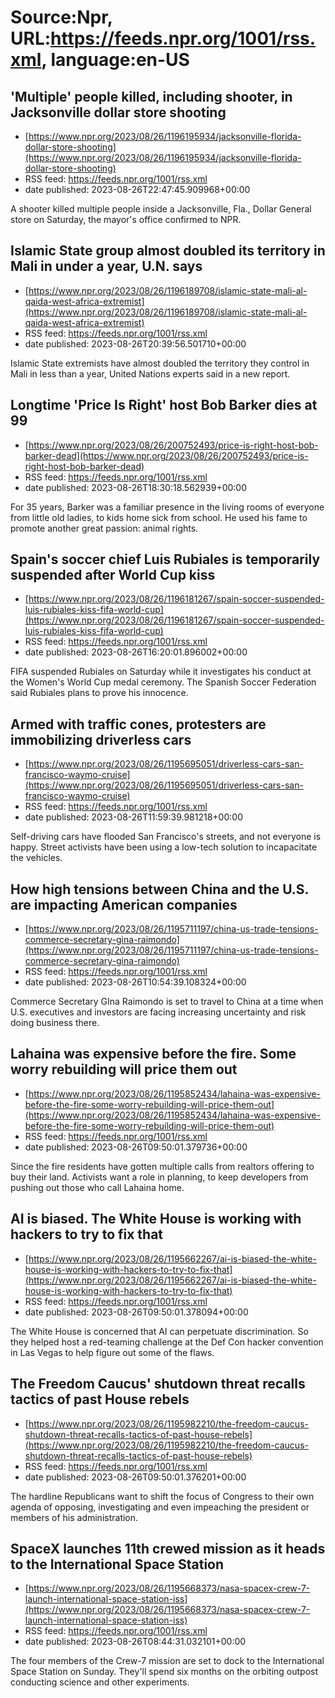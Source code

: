 # Source:Npr, URL:https://feeds.npr.org/1001/rss.xml, language:en-US

## 'Multiple' people killed, including shooter, in Jacksonville dollar store shooting
 - [https://www.npr.org/2023/08/26/1196195934/jacksonville-florida-dollar-store-shooting](https://www.npr.org/2023/08/26/1196195934/jacksonville-florida-dollar-store-shooting)
 - RSS feed: https://feeds.npr.org/1001/rss.xml
 - date published: 2023-08-26T22:47:45.909968+00:00

A shooter killed multiple people inside a Jacksonville, Fla., Dollar General store on Saturday, the mayor's office confirmed to NPR.

## Islamic State group almost doubled its territory in Mali in under a year, U.N. says
 - [https://www.npr.org/2023/08/26/1196189708/islamic-state-mali-al-qaida-west-africa-extremist](https://www.npr.org/2023/08/26/1196189708/islamic-state-mali-al-qaida-west-africa-extremist)
 - RSS feed: https://feeds.npr.org/1001/rss.xml
 - date published: 2023-08-26T20:39:56.501710+00:00

Islamic State extremists have almost doubled the territory they control in Mali in less than a year, United Nations experts said in a new report.

## Longtime 'Price Is Right' host Bob Barker dies at 99
 - [https://www.npr.org/2023/08/26/200752493/price-is-right-host-bob-barker-dead](https://www.npr.org/2023/08/26/200752493/price-is-right-host-bob-barker-dead)
 - RSS feed: https://feeds.npr.org/1001/rss.xml
 - date published: 2023-08-26T18:30:18.562939+00:00

For 35 years, Barker was a familiar presence in the living rooms of everyone from little old ladies, to kids home sick from school. He used his fame to promote another great passion: animal rights.

## Spain's soccer chief Luis Rubiales is temporarily suspended after World Cup kiss
 - [https://www.npr.org/2023/08/26/1196181267/spain-soccer-suspended-luis-rubiales-kiss-fifa-world-cup](https://www.npr.org/2023/08/26/1196181267/spain-soccer-suspended-luis-rubiales-kiss-fifa-world-cup)
 - RSS feed: https://feeds.npr.org/1001/rss.xml
 - date published: 2023-08-26T16:20:01.896002+00:00

FIFA suspended Rubiales on Saturday while it investigates his conduct at the Women's World Cup medal ceremony. The Spanish Soccer Federation said Rubiales plans to prove his innocence.

## Armed with traffic cones, protesters are immobilizing driverless cars
 - [https://www.npr.org/2023/08/26/1195695051/driverless-cars-san-francisco-waymo-cruise](https://www.npr.org/2023/08/26/1195695051/driverless-cars-san-francisco-waymo-cruise)
 - RSS feed: https://feeds.npr.org/1001/rss.xml
 - date published: 2023-08-26T11:59:39.981218+00:00

Self-driving cars have flooded San Francisco's streets, and not everyone is happy. Street activists have been using a low-tech solution to incapacitate the vehicles.

## How high tensions between China and the U.S. are impacting American companies
 - [https://www.npr.org/2023/08/26/1195711197/china-us-trade-tensions-commerce-secretary-gina-raimondo](https://www.npr.org/2023/08/26/1195711197/china-us-trade-tensions-commerce-secretary-gina-raimondo)
 - RSS feed: https://feeds.npr.org/1001/rss.xml
 - date published: 2023-08-26T10:54:39.108324+00:00

Commerce Secretary GIna Raimondo is set to travel to China at a time when U.S. executives and investors are facing increasing uncertainty and risk doing business there.

## Lahaina was expensive before the fire. Some worry rebuilding will price them out
 - [https://www.npr.org/2023/08/26/1195852434/lahaina-was-expensive-before-the-fire-some-worry-rebuilding-will-price-them-out](https://www.npr.org/2023/08/26/1195852434/lahaina-was-expensive-before-the-fire-some-worry-rebuilding-will-price-them-out)
 - RSS feed: https://feeds.npr.org/1001/rss.xml
 - date published: 2023-08-26T09:50:01.379736+00:00

Since the fire residents have gotten multiple calls from realtors offering to buy their land. Activists want a role in planning, to keep developers from pushing out those who call Lahaina home.

## AI is biased. The White House is working with hackers to try to fix that
 - [https://www.npr.org/2023/08/26/1195662267/ai-is-biased-the-white-house-is-working-with-hackers-to-try-to-fix-that](https://www.npr.org/2023/08/26/1195662267/ai-is-biased-the-white-house-is-working-with-hackers-to-try-to-fix-that)
 - RSS feed: https://feeds.npr.org/1001/rss.xml
 - date published: 2023-08-26T09:50:01.378094+00:00

The White House is concerned that AI can perpetuate discrimination. So they helped host a red-teaming challenge at the Def Con hacker convention in Las Vegas to help figure out some of the flaws.

## The Freedom Caucus' shutdown threat recalls tactics of past House rebels
 - [https://www.npr.org/2023/08/26/1195982210/the-freedom-caucus-shutdown-threat-recalls-tactics-of-past-house-rebels](https://www.npr.org/2023/08/26/1195982210/the-freedom-caucus-shutdown-threat-recalls-tactics-of-past-house-rebels)
 - RSS feed: https://feeds.npr.org/1001/rss.xml
 - date published: 2023-08-26T09:50:01.376201+00:00

The hardline Republicans want to shift the focus of Congress to their own agenda of opposing, investigating and even impeaching the president or members of his administration.

## SpaceX launches 11th crewed mission as it heads to the International Space Station
 - [https://www.npr.org/2023/08/26/1195668373/nasa-spacex-crew-7-launch-international-space-station-iss](https://www.npr.org/2023/08/26/1195668373/nasa-spacex-crew-7-launch-international-space-station-iss)
 - RSS feed: https://feeds.npr.org/1001/rss.xml
 - date published: 2023-08-26T08:44:31.032101+00:00

The four members of the Crew-7 mission are set to dock to the International Space Station on Sunday. They'll spend six months on the orbiting outpost conducting science and other experiments.


